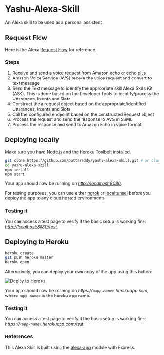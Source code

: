 # Yashu-Alexa-Skill

An Alexa skill to be used as a personal assistent.

## Request Flow
Here is the Alexa [Request Flow](./alexa-request-flow.JPG) for reference.

### Steps

1. Receive and send a voice request from Amazon echo or echo plus
2. Amazon Voice Service (AVS) receve the voice request and convert to text message
3. Send the Text message to identify the appropriate skill Alexa Skills Kit (ASK). This is done based on the Developer Tools to identify/process the Utterances, Intents and Slots
4. Construct the a request object based on the appropriate/identified Utterances, Intents and Slots 
5. Call the configured endpoint based on the constructed Request object
6. Process the request and send the response to AVS in SSML
7. Process the response and send to Amazon Echo in voice format

## Deploying locally

Make sure you have [Node.js](http://nodejs.org/) and the [Heroku Toolbelt](https://toolbelt.heroku.com/) installed.

```sh
git clone https://github.com/puttareddy/yashu-alexa-skill.git # or clone your own fork
cd yashu-alexa-skill
npm install
npm start
```

Your app should now be running on *[http://localhost:8080](http://localhost:8080)*.

For testing purposes, you can use either [ngrok](https://ngrok.com/download) or [localtunnel](https://github.com/alexa-js/alexa-home-server) before you deploy the app to any cloud hosted environments

### Testing it

You can access a test page to verify if the basic setup is working fine: *[http://localhost:8080/test](http://localhost:8080/test)*.

## Deploying to Heroku

```sh
heroku create
git push heroku master
heroku open
```

Alternatively, you can deploy your own copy of the app using this button:

[![Deploy to Heroku](https://www.herokucdn.com/deploy/button.png)](https://heroku.com/deploy?template=https://github.com/alexa-js/alexa-app-example)

Your app should now be running on *https://`<app-name>`.herokuapp.com*, where `<app-name>` is the heroku app name.

### Testing it

You can access a test page to verify if the basic setup is working fine: *https://`<app-name>`.herokuapp.com/test*.

### References

This Alexa Skill is built using the [alexa-app](https://github.com/alexa-js/alexa-app) module with Express.
